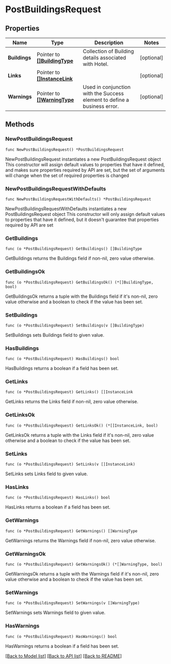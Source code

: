 # PostBuildingsRequest

## Properties

Name | Type | Description | Notes
------------ | ------------- | ------------- | -------------
**Buildings** | Pointer to [**[]BuildingType**](BuildingType.md) | Collection of Building details associated with Hotel. | [optional] 
**Links** | Pointer to [**[]InstanceLink**](InstanceLink.md) |  | [optional] 
**Warnings** | Pointer to [**[]WarningType**](WarningType.md) | Used in conjunction with the Success element to define a business error. | [optional] 

## Methods

### NewPostBuildingsRequest

`func NewPostBuildingsRequest() *PostBuildingsRequest`

NewPostBuildingsRequest instantiates a new PostBuildingsRequest object
This constructor will assign default values to properties that have it defined,
and makes sure properties required by API are set, but the set of arguments
will change when the set of required properties is changed

### NewPostBuildingsRequestWithDefaults

`func NewPostBuildingsRequestWithDefaults() *PostBuildingsRequest`

NewPostBuildingsRequestWithDefaults instantiates a new PostBuildingsRequest object
This constructor will only assign default values to properties that have it defined,
but it doesn't guarantee that properties required by API are set

### GetBuildings

`func (o *PostBuildingsRequest) GetBuildings() []BuildingType`

GetBuildings returns the Buildings field if non-nil, zero value otherwise.

### GetBuildingsOk

`func (o *PostBuildingsRequest) GetBuildingsOk() (*[]BuildingType, bool)`

GetBuildingsOk returns a tuple with the Buildings field if it's non-nil, zero value otherwise
and a boolean to check if the value has been set.

### SetBuildings

`func (o *PostBuildingsRequest) SetBuildings(v []BuildingType)`

SetBuildings sets Buildings field to given value.

### HasBuildings

`func (o *PostBuildingsRequest) HasBuildings() bool`

HasBuildings returns a boolean if a field has been set.

### GetLinks

`func (o *PostBuildingsRequest) GetLinks() []InstanceLink`

GetLinks returns the Links field if non-nil, zero value otherwise.

### GetLinksOk

`func (o *PostBuildingsRequest) GetLinksOk() (*[]InstanceLink, bool)`

GetLinksOk returns a tuple with the Links field if it's non-nil, zero value otherwise
and a boolean to check if the value has been set.

### SetLinks

`func (o *PostBuildingsRequest) SetLinks(v []InstanceLink)`

SetLinks sets Links field to given value.

### HasLinks

`func (o *PostBuildingsRequest) HasLinks() bool`

HasLinks returns a boolean if a field has been set.

### GetWarnings

`func (o *PostBuildingsRequest) GetWarnings() []WarningType`

GetWarnings returns the Warnings field if non-nil, zero value otherwise.

### GetWarningsOk

`func (o *PostBuildingsRequest) GetWarningsOk() (*[]WarningType, bool)`

GetWarningsOk returns a tuple with the Warnings field if it's non-nil, zero value otherwise
and a boolean to check if the value has been set.

### SetWarnings

`func (o *PostBuildingsRequest) SetWarnings(v []WarningType)`

SetWarnings sets Warnings field to given value.

### HasWarnings

`func (o *PostBuildingsRequest) HasWarnings() bool`

HasWarnings returns a boolean if a field has been set.


[[Back to Model list]](../README.md#documentation-for-models) [[Back to API list]](../README.md#documentation-for-api-endpoints) [[Back to README]](../README.md)


